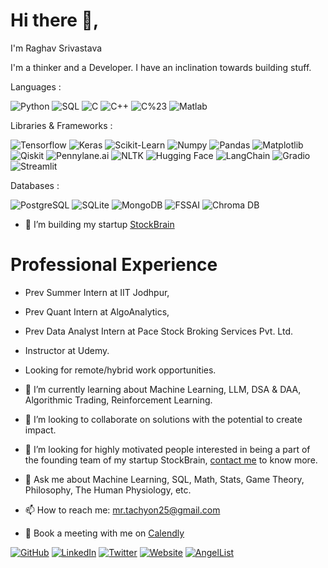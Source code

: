# Hi there 👋,

I'm Raghav Srivastava

I'm a thinker and a Developer. I have an inclination towards building stuff.

Languages :

![Python](https://img.shields.io/badge/Python-blue)
![SQL](https://img.shields.io/badge/SQL-green)
![C](https://img.shields.io/badge/C-yellow)
![C++](https://img.shields.io/badge/C++-red)
![C%23](https://img.shields.io/badge/C%23-black)
![Matlab](https://img.shields.io/badge/Matlab-orange)

Libraries & Frameworks : 

![Tensorflow](https://img.shields.io/badge/Tensorflow-orange)
![Keras](https://img.shields.io/badge/Keras-red)
![Scikit-Learn](https://img.shields.io/badge/Scikit--Learn-yellow)
![Numpy](https://img.shields.io/badge/Numpy-blue)
![Pandas](https://img.shields.io/badge/Pandas-pink)
![Matplotlib](https://img.shields.io/badge/Matplotlib-white)
![Qiskit](https://img.shields.io/badge/Qiskit-purple)
![Pennylane.ai](https://img.shields.io/badge/Pennylane.ai-pink)
![NLTK](https://img.shields.io/badge/NLTK-red)
![Hugging Face](https://img.shields.io/badge/Hugging%20Face-yellow)
![LangChain](https://img.shields.io/badge/LangChain-green)
![Gradio](https://img.shields.io/badge/Gradio-black)
![Streamlit](https://img.shields.io/badge/Streamlit-grey)

Databases : 

![PostgreSQL](https://img.shields.io/badge/PostgreSQL-blue)
![SQLite](https://img.shields.io/badge/SQLite-orange)
![MongoDB](https://img.shields.io/badge/MongoDB-green)
![FSSAI](https://img.shields.io/badge/FSSAI-blue)
![Chroma DB](https://img.shields.io/badge/Chroma%20DB-red)

- 🔭 I’m building my startup [StockBrain](https://github.com/StockBrain-1)

# Professional Experience

- Prev Summer Intern at IIT Jodhpur,
- Prev Quant Intern at AlgoAnalytics,
- Prev Data Analyst Intern at Pace Stock Broking Services Pvt. Ltd.
- Instructor at Udemy.
- Looking for remote/hybrid work opportunities.



- 🌱 I’m currently learning about Machine Learning, LLM, DSA & DAA, Algorithmic Trading, Reinforcement Learning.
  
- 👯 I’m looking to collaborate on solutions with the potential to create impact.
  
- 🤔 I’m looking for highly motivated people interested in being a part of the founding team of my startup StockBrain, [contact me](mailto:mr.tachyon25@gmail.com) to know more.
  
- 💬 Ask me about Machine Learning, SQL, Math, Stats, Game Theory, Philosophy, The Human Physiology, etc.


 
- 📫 How to reach me: [mr.tachyon25@gmail.com](mailto:mr.tachyon25@gmail.com)

- 📅 Book a meeting with me on [Calendly](https://calendly.com/mr-tachyon25/30min)



[![GitHub](https://img.shields.io/badge/GitHub-Profile-blue?style=flat-square&logo=github)](https://github.com/RaghavSrivastava25)
[![LinkedIn](https://img.shields.io/badge/LinkedIn-Profile-blue?style=flat-square&logo=linkedin)](https://www.linkedin.com/in/raghav-srivastava-11001ai/)
[![Twitter](https://img.shields.io/badge/Twitter-Profile-blue?style=flat-square&logo=twitter)](https://twitter.com/Raghav_11001_ai)
[![Website](https://img.shields.io/badge/Website-Portfolio-blue?style=flat-square&logo=icloud)](https://www.notion.so/Raghav-Srivastava-a18bb03c955242ebae845af1096cb130)
[![AngelList](https://img.shields.io/badge/AngelList-Profile-blue?style=flat-square&logo=angellist)](https://angel.co/u/raghav-srivastava-8)
